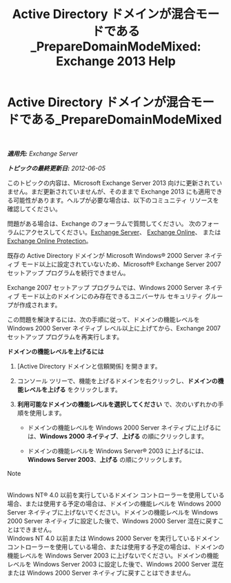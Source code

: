 ﻿---
title: 'Active Directory ドメインが混合モードである_PrepareDomainModeMixed: Exchange 2013 Help'
TOCTitle: Active Directory ドメインが混合モードである_PrepareDomainModeMixed
ms:assetid: 97c9f480-7a2b-482e-8f51-f7b965fe1556
ms:mtpsurl: https://technet.microsoft.com/ja-jp/library/ms.exch.setupreadiness.preparedomainmodemixed(v=EXCHG.150)
ms:contentKeyID: 48269838
ms.date: 04/24/2018
mtps_version: v=EXCHG.150
ms.translationtype: HT
---

# Active Directory ドメインが混合モードである\_PrepareDomainModeMixed

 

_**適用先:** Exchange Server_

_**トピックの最終更新日:** 2012-06-05_

このトピックの内容は、Microsoft Exchange Server 2013 向けに更新されていません。まだ更新されていませんが、そのままで Exchange 2013 にも適用できる可能性があります。ヘルプが必要な場合は、以下のコミュニティ リソースを確認してください。

問題がある場合は、Exchange のフォーラムで質問してください。 次のフォーラムにアクセスしてください。[Exchange Server](https://go.microsoft.com/fwlink/p/?linkid=60612)、 [Exchange Online](https://go.microsoft.com/fwlink/p/?linkid=267542)、 または [Exchange Online Protection](https://go.microsoft.com/fwlink/p/?linkid=285351)。

既存の Active Directory ドメインが Microsoft Windows® 2000 Server ネイティブ モード以上に設定されていないため、Microsoft® Exchange Server 2007 セットアップ プログラムを続行できません。

Exchange 2007 セットアップ プログラムでは、Windows 2000 Server ネイティブ モード以上のドメインにのみ存在できるユニバーサル セキュリティ グループが作成されます。

この問題を解決するには、次の手順に従って、ドメインの機能レベルを Windows 2000 Server ネイティブ レベル以上に上げてから、Exchange 2007 セットアップ プログラムを再実行します。

**ドメインの機能レベルを上げるには**

1.  \[Active Directory ドメインと信頼関係\] を開きます。

2.  コンソール ツリーで、機能を上げるドメインを右クリックし、<strong>ドメインの機能レベルを上げる</strong> をクリックします。

3.  <strong>利用可能なドメインの機能レベルを選択してください</strong> で、次のいずれかの手順を使用します。
    
      - ドメインの機能レベルを Windows 2000 Server ネイティブに上げるには、<strong>Windows 2000 ネイティブ</strong>、<strong>上げる</strong> の順にクリックします。
    
      - ドメインの機能レベルを Windows Server® 2003 に上げるには、<strong>Windows Server 2003</strong>、<strong>上げる</strong> の順にクリックします。


> [!NOTE]
> <BR>Windows NT® 4.0 以前を実行しているドメイン コントローラーを使用している場合、または使用する予定の場合は、ドメインの機能レベルを Windows 2000 Server ネイティブに上げないでください。ドメインの機能レベルを Windows 2000 Server ネイティブに設定した後で、Windows 2000 Server 混在に戻すことはできません。<BR>Windows NT 4.0 以前または Windows 2000 Server を実行しているドメイン コントローラーを使用している場合、または使用する予定の場合は、ドメインの機能レベルを Windows Server 2003 に上げないでください。ドメインの機能レベルを Windows Server 2003 に設定した後で、Windows 2000 Server 混在または Windows 2000 Server ネイティブに戻すことはできません。




